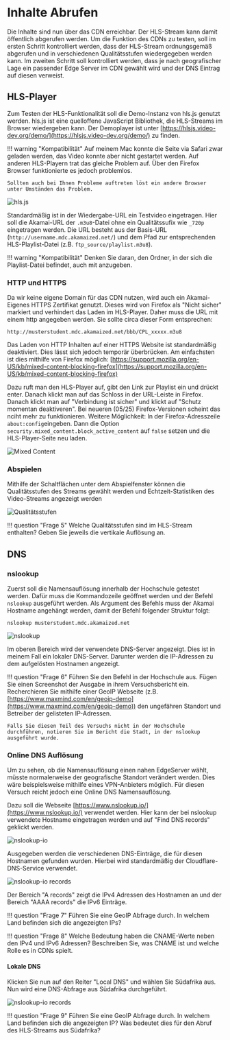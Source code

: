 # Inhalte Abrufen

Die Inhalte sind nun über das CDN erreichbar. Der HLS-Stream kann damit öffentlich abgerufen werden. Um die Funktion des CDNs zu testen, soll im ersten Schritt kontrolliert werden, dass der HLS-Stream ordnungsgemäß abgerufen und in verschiedenen Qualitätsstufen wiedergegeben werden kann. Im zweiten Schritt soll kontrolliert werden, dass je nach geografischer Lage ein passender Edge Server im CDN gewählt wird und der DNS Eintrag auf diesen verweist.

## HLS-Player

Zum Testen der HLS-Funktionalität soll die Demo-Instanz von hls.js genutzt werden. hls.js ist eine quelloffene JavaScript Bibliothek, die HLS-Streams im Browser wiedergeben kann. Der Demoplayer ist unter [https://hlsjs.video-dev.org/demo/](https://hlsjs.video-dev.org/demo/) zu finden.

!!! warning "Kompatibilität"
    Auf meinem Mac konnte die Seite via Safari zwar geladen werden, das Video konnte aber nicht gestartet werden. Auf anderen HLS-Playern trat das gleiche Problem auf. Über den Firefox Browser funktionierte es jedoch problemlos.

    Sollten auch bei Ihnen Probleme auftreten löst ein andere Browser unter Umständen das Problem.


![hls.js](../assets/versuch2/hls_js.png)

Standardmäßig ist in der Wiedergabe-URL ein Testvideo eingetragen. Hier soll die Akamai-URL der `.m3u8`-Datei ohne ein Qualitätssufix wie `_720p` eingetragen werden. Die URL besteht aus der Basis-URL (`http://username.mdc.akamaized.net/`) und dem Pfad zur entsprechenden HLS-Playlist-Datei (z.B. `ftp_source/playlist.m3u8`).

!!! warning "Kompatibilität"
    Denken Sie daran, den Ordner, in der sich die Playlist-Datei befindet, auch mit anzugeben.

### HTTP und HTTPS

Da wir keine eigene Domain für das CDN nutzen, wird auch ein Akamai-Eigenes HTTPS Zertifikat genutzt. Dieses wird von Firefox als "Nicht sicher" markiert und verhindert das Laden im HLS-Player. Daher muss die URL mit einem http angegeben werden. Sie sollte circa dieser Form entsprechen:

```
http://musterstudent.mdc.akamaized.net/bbb/CPL_xxxxx.m3u8
```

Das Laden von HTTP Inhalten auf einer HTTPS Website ist standardmäßig deaktiviert. Dies lässt sich jedoch temporär überbrücken. Am einfachsten ist dies mithilfe von Firefox möglich: [https://support.mozilla.org/en-US/kb/mixed-content-blocking-firefox](https://support.mozilla.org/en-US/kb/mixed-content-blocking-firefox)

Dazu ruft man den HLS-Player auf, gibt den Link zur Playlist ein und drückt enter. Danach klickt man auf das Schloss in der URL-Leiste in Firefox. Danach klickt man auf "Verbindung ist sicher" und klickt auf "Schutz momentan deaktiveren".
Bei neueren (05/25) Firefox-Versionen scheint das nciht mehr zu funktionieren.
Weitere Möglichkeit: In der Firefox-Adresszeile `about:config`eingeben. Dann die Option `security.mixed_content.block_active_content` auf `false` setzen und die HLS-Player-Seite neu laden.

![Mixed Content](../assets/versuch2/mixed-content.png)

### Abspielen

Mithilfe der Schaltflächen unter dem Abspielfenster können die Qualitätsstufen des Streams gewählt werden und Echtzeit-Statistiken des Video-Streams angezeigt werden

![Qualitätsstufen](../assets/versuch2/hls_js_quality.png)

!!! question "Frage 5"
    Welche Qualitätsstufen sind im HLS-Stream enthalten? Geben Sie jeweils die vertikale Auflösung an.

## DNS

### nslookup

Zuerst soll die Namensauflösung innerhalb der Hochschule getestet werden. Dafür muss die Kommandozeile geöffnet werden und der Befehl `nslookup` ausgeführt werden. Als Argument des Befehls muss der Akamai Hostname angehängt werden, damit der Befehl folgender Struktur folgt:

```
nslookup musterstudent.mdc.akamaized.net
```

![nslookup](../assets/versuch2/nslookup.png)

Im oberen Bereich wird der verwendete DNS-Server angezeigt. Dies ist in meinem Fall ein lokaler DNS-Server. Darunter werden die IP-Adressen zu dem aufgelösten Hostnamen angezeigt.

!!! question "Frage 6"
    Führen Sie den Befehl in der Hochschule aus. Fügen Sie einen Screenshot der Ausgabe in ihrem Versuchsbericht ein. Recherchieren Sie mithilfe einer GeoIP Webseite (z.B. [https://www.maxmind.com/en/geoip-demo](https://www.maxmind.com/en/geoip-demo)) den ungefähren Standort und Betreiber der gelisteten IP-Adressen.

    Falls Sie diesen Teil des Versuchs nicht in der Hochschule durchführen, notieren Sie im Bericht die Stadt, in der nslookup ausgeführt wurde.

### Online DNS Auflösung

Um zu sehen, ob die Namensauflösung einen nahen EdgeServer wählt, müsste normalerweise der geografische Standort verändert werden. Dies wäre beispielsweise mithilfe eines VPN-Anbieters möglich. Für diesen Versuch reicht jedoch eine Online DNS Namensauflösung.

Dazu soll die Webseite [https://www.nslookup.io/](https://www.nslookup.io/) verwendet werden. Hier kann der bei nslookup verwendete Hostname eingetragen werden und auf "Find DNS records" geklickt werden.

![nslookup-io](../assets/versuch2/nslookup-io.png)

Ausgegeben werden die verschiedenen DNS-Einträge, die für diesen Hostnamen gefunden wurden. Hierbei wird standardmäßig der Cloudflare-DNS-Service verwendet.

![nslookup-io records](../assets/versuch2/nslookup-io_records.png)

Der Bereich "A records" zeigt die IPv4 Adressen des Hostnamen an und der Bereich "AAAA records" die IPv6 Einträge.

!!! question "Frage 7"
    Führen Sie eine GeoIP Abfrage durch. In welchem Land befinden sich die angezeigten IPs?

!!! question "Frage 8"
    Welche Bedeutung haben die CNAME-Werte neben den IPv4 und IPv6 Adressen? Beschreiben Sie, was CNAME ist und welche Rolle es in CDNs spielt.

#### Lokale DNS

Klicken Sie nun auf den Reiter "Local DNS" und wählen Sie Südafrika aus. Nun wird eine DNS-Abfrage aus Südafrika durchgeführt.

![nslookup-io records](../assets/versuch2/nslookup-io_suedafrika.png)

!!! question "Frage 9"
    Führen Sie eine GeoIP Abfrage durch. In welchem Land befinden sich die angezeigten IP? Was bedeutet dies für den Abruf des HLS-Streams aus Südafrika?